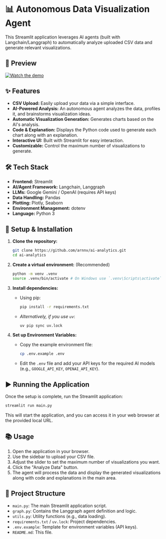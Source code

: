 # 📊 Autonomous Data Visualization Agent

This Streamlit application leverages AI agents (built with Langchain/Langgraph) to automatically analyze uploaded CSV data and generate relevant visualizations.

## 🎥 Preview

[![Watch the demo](https://img.youtube.com/vi/qoboTyZ8leo/0.jpg)](https://www.youtube.com/watch?v=qoboTyZ8leo)


## ✨ Features

*   **CSV Upload:** Easily upload your data via a simple interface.
*   **AI-Powered Analysis:** An autonomous agent analyzes the data, profiles it, and brainstorms visualization ideas.
*   **Automatic Visualization Generation:** Generates charts based on the AI's analysis.
*   **Code & Explanation:** Displays the Python code used to generate each chart along with an explanation.
*   **Interactive UI:** Built with Streamlit for easy interaction.
*   **Customizable:** Control the maximum number of visualizations to generate.

## 🛠️ Tech Stack

*   **Frontend:** Streamlit
*   **AI/Agent Framework:** Langchain, Langgraph
*   **LLMs:** Google Gemini / OpenAI (requires API keys)
*   **Data Handling:** Pandas
*   **Plotting:** Plotly, Seaborn
*   **Environment Management:** dotenv
*   **Language:** Python 3

## 🚀 Setup & Installation

1.  **Clone the repository:**
    ```bash
    git clone https://github.com/arnnv/ai-analytics.git
    cd ai-analytics
    ```

2.  **Create a virtual environment:** (Recommended)
    ```bash
    python -m venv .venv
    source .venv/bin/activate # On Windows use `.venv\Scripts\activate`
    ```

3.  **Install dependencies:**
    *   Using pip:
        ```bash
        pip install -r requirements.txt
        ```
    *   *Alternatively, if you use `uv`*:
        ```bash
        uv pip sync uv.lock
        ```

4.  **Set up Environment Variables:**
    *   Copy the example environment file:
        ```bash
        cp .env.example .env
        ```
    *   Edit the `.env` file and add your API keys for the required AI models (e.g., `GOOGLE_API_KEY`, `OPENAI_API_KEY`).

## ▶️ Running the Application

Once the setup is complete, run the Streamlit application:

```bash
streamlit run main.py
```

This will start the application, and you can access it in your web browser at the provided local URL.

## 📚 Usage

1.  Open the application in your browser.
2.  Use the sidebar to upload your CSV file.
3.  Adjust the slider to set the maximum number of visualizations you want.
4.  Click the "Analyze Data" button.
5.  The agent will process the data and display the generated visualizations along with code and explanations in the main area.

## 📁 Project Structure

*   `main.py`: The main Streamlit application script.
*   `graph.py`: Contains the Langgraph agent definition and logic.
*   `utils.py`: Utility functions (e.g., data loading).
*   `requirements.txt` / `uv.lock`: Project dependencies.
*   `.env.example`: Template for environment variables (API keys).
*   `README.md`: This file.